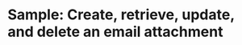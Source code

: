 # Sample: Create, retrieve, update, and delete an email attachment

<!-- https://docs.microsoft.com/en-us/dynamics365/customer-engagement/developer/sample-create-retrieve-update-delete-email-attachment -->